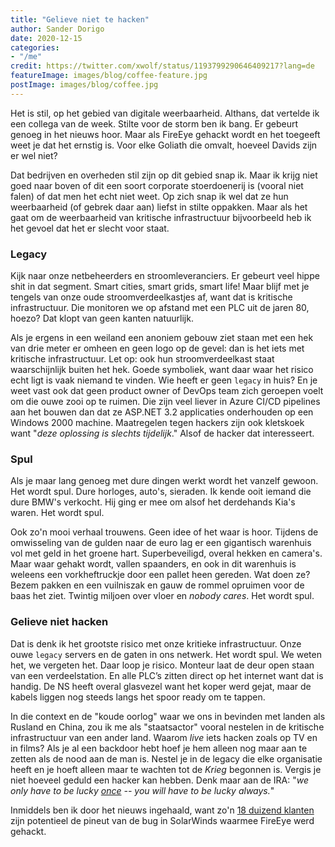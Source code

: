 ```yaml
---
title: "Gelieve niet te hacken"
author: Sander Dorigo
date: 2020-12-15
categories:
- "/me"
credit: https://twitter.com/xwolf/status/1193799290646409217?lang=de
featureImage: images/blog/coffee-feature.jpg
postImage: images/blog/coffee.jpg
---
```


Het is stil, op het gebied van digitale weerbaarheid. Althans, dat vertelde ik een collega van de week. Stilte voor de storm ben ik bang. Er gebeurt genoeg in het nieuws hoor. Maar als FireEye gehackt wordt en het toegeeft weet je dat het ernstig is. Voor elke Goliath die omvalt, hoeveel Davids zijn er wel niet?

Dat bedrijven en overheden stil zijn op dit gebied snap ik. Maar ik krijg niet goed naar boven of dit een soort corporate stoerdoenerij is (vooral niet falen) of dat men het echt niet weet. Op zich snap ik wel dat ze hun weerbaarheid (of gebrek daar aan) liefst in stilte oppakken. Maar als het gaat om de weerbaarheid van kritische infrastructuur bijvoorbeeld heb ik het gevoel dat het er slecht voor staat.

### Legacy

Kijk naar onze netbeheerders en stroomleveranciers. Er gebeurt veel hippe shit in dat segment. Smart cities, smart grids, smart life! Maar blijf met je tengels van onze oude stroomverdeelkastjes af, want dat is kritische infrastructuur. Die monitoren we op afstand met een PLC uit de jaren 80, hoezo? Dat klopt van geen kanten natuurlijk.

Als je ergens in een weiland een anoniem gebouw ziet staan met een hek van drie meter er omheen en geen logo op de gevel: dan is het iets met kritische infrastructuur. Let op: ook hun stroomverdeelkast staat waarschijnlijk buiten het hek. Goede symboliek, want daar waar het risico echt ligt is vaak niemand te vinden. Wie heeft er geen `legacy` in huis? En je weet vast ook dat geen product owner of DevOps team zich geroepen voelt om die ouwe zooi op te ruimen. Die zijn veel liever in Azure CI/CD pipelines aan het bouwen dan dat ze ASP.NET 3.2 applicaties onderhouden op een Windows 2000 machine. Maatregelen tegen hackers zijn ook kletskoek want "*deze oplossing is slechts tijdelijk*." Alsof de hacker dat interesseert.

### Spul

Als je maar lang genoeg met dure dingen werkt wordt het vanzelf gewoon. Het wordt spul. Dure horloges, auto's, sieraden. Ik kende ooit iemand die dure BMW's verkocht. Hij ging er mee om alsof het derdehands Kia's waren. Het wordt spul.

Ook zo'n mooi verhaal trouwens. Geen idee of het waar is hoor. Tijdens de omwisseling van de gulden naar de euro lag er een gigantisch warenhuis vol met geld in het groene hart. Superbeveiligd, overal hekken en camera's. Maar waar gehakt wordt, vallen spaanders, en ook in dit warenhuis is weleens een vorkheftruckje door een pallet heen gereden. Wat doen ze? Bezem pakken en een vuilniszak en gauw de rommel opruimen voor de baas het ziet. Twintig miljoen over vloer en *nobody cares*. Het wordt spul. 

### Gelieve niet hacken

Dat is denk ik het grootste risico met onze kritieke infrastructuur. Onze ouwe `legacy` servers en de gaten in ons netwerk. Het wordt spul. We weten het, we vergeten het. Daar loop je risico. Monteur laat de deur open staan van een verdeelstation. En alle PLC’s zitten direct op het internet want dat is handig. De NS heeft overal glasvezel want het koper werd gejat, maar de kabels liggen nog steeds langs het spoor ready om te tappen.

In die context en de "koude oorlog" waar we ons in bevinden met landen als Rusland en China, zou ik me als "staatsactor" vooral nestelen in de kritische infrastructuur van een ander land. Waarom *live* iets hacken zoals op TV en in films? Als je  al een backdoor hebt hoef je hem alleen nog maar aan te zetten als de nood aan de man is. Nestel je in de legacy die elke organisatie heeft en je hoeft alleen maar te wachten tot de *Krieg* begonnen is. Vergis je niet hoeveel geduld een hacker kan hebben. Denk maar aan de IRA: "*we only have to be lucky [once](https://en.wikipedia.org/wiki/Brighton_hotel_bombing) -- you will have to be lucky always.*"

Inmiddels ben ik door het nieuws ingehaald, want zo'n [18 duizend klanten](https://arstechnica.com/information-technology/2020/12/18000-organizations-downloaded-backdoor-planted-by-cozy-bear-hackers/) zijn potentieel de pineut van de bug in SolarWinds waarmee FireEye werd gehackt.